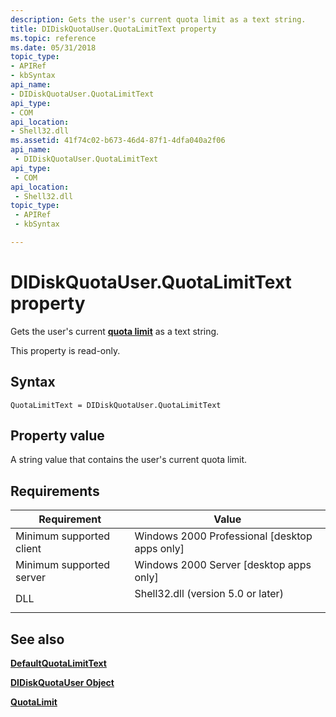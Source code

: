 ```yaml
---
description: Gets the user's current quota limit as a text string.
title: DIDiskQuotaUser.QuotaLimitText property
ms.topic: reference
ms.date: 05/31/2018
topic_type: 
- APIRef
- kbSyntax
api_name: 
- DIDiskQuotaUser.QuotaLimitText
api_type: 
- COM
api_location: 
- Shell32.dll
ms.assetid: 41f74c02-b673-46d4-87f1-4dfa040a2f06
api_name: 
 - DIDiskQuotaUser.QuotaLimitText
api_type: 
 - COM
api_location: 
 - Shell32.dll
topic_type: 
 - APIRef
 - kbSyntax

---
```


# DIDiskQuotaUser.QuotaLimitText property

Gets the user's current [**quota limit**](diskquotacontrol-object.md) as a text string.

This property is read-only.

## Syntax


```JScript
QuotaLimitText = DIDiskQuotaUser.QuotaLimitText
```



## Property value

A string value that contains the user's current quota limit.

## Requirements



| Requirement | Value |
|-------------------------------------|---------------------------------------------------------------------------------------------------------------|
| Minimum supported client<br/> | Windows 2000 Professional \[desktop apps only\]<br/>                                                    |
| Minimum supported server<br/> | Windows 2000 Server \[desktop apps only\]<br/>                                                          |
| DLL<br/>                      | <dl> <dt>Shell32.dll (version 5.0 or later)</dt> </dl> |



## See also

<dl> <dt>

[**DefaultQuotaLimitText**](diskquotacontrol-defaultquotalimittext.md)
</dt> <dt>

[**DIDiskQuotaUser Object**](didiskquotauser-object.md)
</dt> <dt>

[**QuotaLimit**](didiskquotauser-quotalimit.md)
</dt> </dl>

 

 




